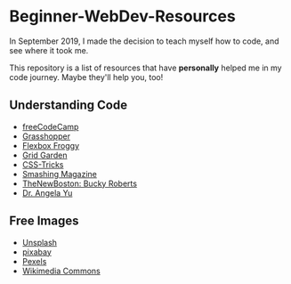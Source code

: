 # Beginner-WebDev-Resources
In September 2019, I made the decision to teach myself how to code, and see where it took me.

This repository is a list of resources that have **personally** helped me in my code journey. Maybe they'll help you, too!

## Understanding Code
- [freeCodeCamp](https://www.freecodecamp.org/)
- [Grasshopper](https://grasshopper.app/)
- [Flexbox Froggy](https://flexboxfroggy.com/)
- [Grid Garden](https://codepip.com/games/grid-garden/)
- [CSS-Tricks](https://css-tricks.com/)
- [Smashing Magazine](https://www.smashingmagazine.com/)
- [TheNewBoston: Bucky Roberts](https://www.youtube.com/watch?v=yQaAGmHNn9s&list=PLXVO02Mvh8FgfH_uX9SnEMUK5xQADKOCp)
- [Dr. Angela Yu](https://www.udemy.com/user/4b4368a3-b5c8-4529-aa65-2056ec31f37e/)

## Free Images
- [Unsplash](https://unsplash.com/)
- [pixabay](https://pixabay.com/)
- [Pexels](https://www.pexels.com/)
- [Wikimedia Commons](https://commons.wikimedia.org/wiki/Main_Page)
